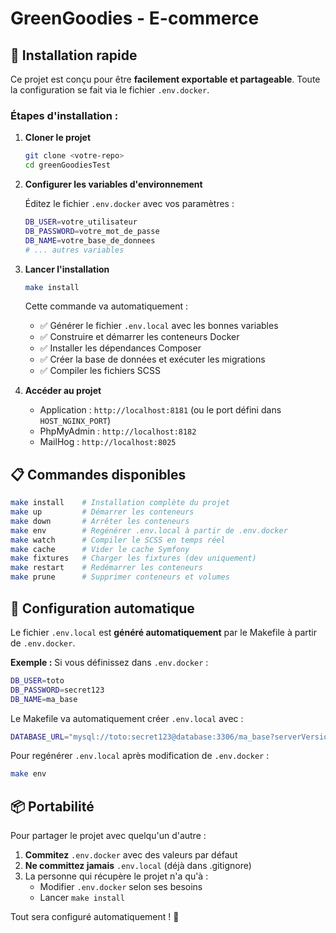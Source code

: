 # GreenGoodies - E-commerce

## 🚀 Installation rapide

Ce projet est conçu pour être **facilement exportable et partageable**. Toute la configuration se fait via le fichier `.env.docker`.

### Étapes d'installation :

1. **Cloner le projet**
   ```bash
   git clone <votre-repo>
   cd greenGoodiesTest
   ```

2. **Configurer les variables d'environnement**
   
   Éditez le fichier `.env.docker` avec vos paramètres :
   ```bash
   DB_USER=votre_utilisateur
   DB_PASSWORD=votre_mot_de_passe
   DB_NAME=votre_base_de_donnees
   # ... autres variables
   ```

3. **Lancer l'installation**
   ```bash
   make install
   ```
   
   Cette commande va automatiquement :
   - ✅ Générer le fichier `.env.local` avec les bonnes variables
   - ✅ Construire et démarrer les conteneurs Docker
   - ✅ Installer les dépendances Composer
   - ✅ Créer la base de données et exécuter les migrations
   - ✅ Compiler les fichiers SCSS

4. **Accéder au projet**
   - Application : `http://localhost:8181` (ou le port défini dans `HOST_NGINX_PORT`)
   - PhpMyAdmin : `http://localhost:8182`
   - MailHog : `http://localhost:8025`

## 📋 Commandes disponibles

```bash
make install    # Installation complète du projet
make up         # Démarrer les conteneurs
make down       # Arrêter les conteneurs
make env        # Regénérer .env.local à partir de .env.docker
make watch      # Compiler le SCSS en temps réel
make cache      # Vider le cache Symfony
make fixtures   # Charger les fixtures (dev uniquement)
make restart    # Redémarrer les conteneurs
make prune      # Supprimer conteneurs et volumes
```

## 🔧 Configuration automatique

Le fichier `.env.local` est **généré automatiquement** par le Makefile à partir de `.env.docker`. 

**Exemple :** Si vous définissez dans `.env.docker` :
```bash
DB_USER=toto
DB_PASSWORD=secret123
DB_NAME=ma_base
```

Le Makefile va automatiquement créer `.env.local` avec :
```bash
DATABASE_URL="mysql://toto:secret123@database:3306/ma_base?serverVersion=8.0.32&charset=utf8mb4"
```

Pour regénérer `.env.local` après modification de `.env.docker` :
```bash
make env
```

## 📦 Portabilité

Pour partager le projet avec quelqu'un d'autre :

1. **Commitez** `.env.docker` avec des valeurs par défaut
2. **Ne committez jamais** `.env.local` (déjà dans .gitignore)
3. La personne qui récupère le projet n'a qu'à :
   - Modifier `.env.docker` selon ses besoins
   - Lancer `make install`

Tout sera configuré automatiquement ! 🎉

